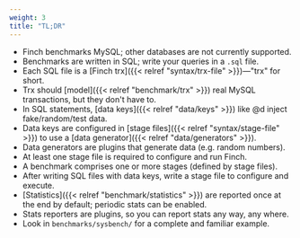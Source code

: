 ```yaml
---
weight: 3
title: "TL;DR"
---
```


* Finch benchmarks MySQL; other databases are not currently supported.
* Benchmarks are written in SQL; write your queries in a `.sql` file.
* Each SQL file is a [Finch trx]({{< relref "syntax/trx-file" >}})&mdash;"trx" for short.
* Trx should [model]({{< relref "benchmark/trx" >}}) real MySQL transactions, but they don't have to.
* In SQL statements, [data keys]({{< relref "data/keys" >}}) like @d inject fake/random/test data.
* Data keys are configured in [stage files]({{< relref "syntax/stage-file" >}}) to use a [data generator]({{< relref "data/generators" >}}).
* Data generators are plugins that generate data (e.g. random numbers).
* At least one stage file is required to configure and run Finch.
* A benchmark comprises one or more stages (defined by stage files).
* After writing SQL files with data keys, write a stage file to configure and execute.
* [Statistics]({{< relref "benchmark/statistics" >}}) are reported once at the end by default; periodic stats can be enabled.
* Stats reporters are plugins, so you can report stats any way, any where.
* Look in `benchmarks/sysbench/` for a complete and familiar example.
